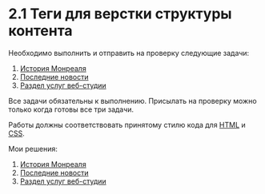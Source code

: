# 2.1 Теги для верстки структуры контента

Необходимо выполнить и отправить на проверку следующие задачи:

1. [История Монреаля](./markup)
2. [Последние новости](./latest-news)
3. [Раздел услуг веб-студии](./web-studio)

Все задачи обязательны к выполнению. Присылать на проверку можно только когда готовы все три задачи.

Работы должны соответствовать принятому стилю кода для [HTML](https://github.com/netology-code/codestyle/tree/master/html) и [CSS](https://github.com/netology-code/codestyle/tree/master/css).

Мои решения:

1. [История Монреаля](https://codepen.io/Inna949Festchuk/pen/PoLpVNM)
2. [Последние новости](https://codepen.io/Inna949Festchuk/pen/NWJjVoN)
3. [Раздел услуг веб-студии](https://codepen.io/Inna949Festchuk/pen/MWxmMgO)
